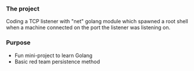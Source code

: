 ### The project
Coding a TCP listener with "net" golang module which spawned a root shell when a machine connected on the port the listener was listening on.

### Purpose
- Fun mini-project to learn Golang
- Basic red team persistence method
